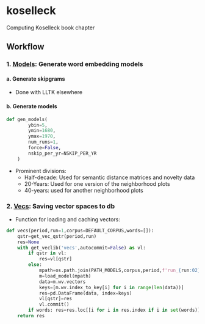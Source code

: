 # koselleck
Computing Koselleck book chapter


## Workflow

### 1. [Models](koselleck/models.ipynb): Generate word embedding models

#### a. Generate skipgrams

* Done with LLTK elsewhere
#### b. Generate models

```py
def gen_models(
        ybin=5,
        ymin=1680,
        ymax=1970,
        num_runs=1,
        force=False,
        nskip_per_yr=NSKIP_PER_YR
    )
```

* Prominent divisions:
    * Half-decade: Used for semantic distance matrices and novelty data
    * 20-Years: Used for one version of the neighborhood plots
    * 40-years: used for another neighborhood plots

### 2. [Vecs](koselleck/vecs.ipynb): Saving vector spaces to db

* Function for loading and caching vectors:

```py
def vecs(period,run=1,corpus=DEFAULT_CORPUS,words=[]):
    qstr=get_vec_qstr(period,run)
    res=None
    with get_veclib('vecs',autocommit=False) as vl:
        if qstr in vl:
            res=vl[qstr]
        else:
            mpath=os.path.join(PATH_MODELS,corpus,period,f'run_{run:02}','model.bin')
            m=load_model(mpath)
            data=m.wv.vectors
            keys=[m.wv.index_to_key[i] for i in range(len(data))]
            res=pd.DataFrame(data, index=keys)
            vl[qstr]=res
            vl.commit()            
        if words: res=res.loc[[i for i in res.index if i in set(words)]]
    return res
```